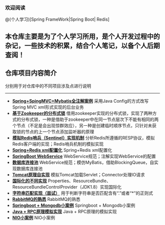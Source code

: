 ### 欢迎阅读

@(个人学习)[Spring FrameWork|Spring Boot| Redis]

本仓库主要是为了**个人学习所用**，是个人开发过程中的杂记，一些技术的积累，结合个人笔记，以备个人后期查阅！
 ----------


## 仓库项目内容简介

分别用于对仓库中的不同项目涉及点进行说明

--------
- **[Spring+SpingMVC+Mybatis全注解案例](https://github.com/ruizhangtwite/RachelMan/tree/master/AnnotationConfigLession)**
采用Java Config的方式改写Spring MVC xml形式实现的后台业务
- **[基于Zookeeper的分布式锁](https://github.com/ruizhangtwite/RachelMan/tree/master/DistributeLock)**
借用zookeeper实现的分布式锁，实现了两种方式的分布式锁，一种是借助于zookeeper中在同一节点层次下不能有相同的两个节点（不足是会出现惊群效应），另一种是创建临时顺序节点，只针对未获取锁的节点的上一个节点添加监听器的原理
- **[模拟Redis哨兵（Sentinel）实现机制](https://github.com/ruizhangtwite/RachelMan/tree/master/MyRedisClient)**
分析Redis所遵循的RESP协议，模拟Redis客户端的实现；Redis哨兵机制的模拟实现
- **[Spring+Redis xml配置化](https://github.com/ruizhangtwite/RachelMan/tree/master/SpringRedisDemo)**
Spring+Redis xml配置化
- **[SpringBoot WebService](https://github.com/ruizhangtwite/RachelMan/tree/master/webservices-study)**
WebService规范；注解实现WebService的配置
- **[数据库连接池](https://github.com/ruizhangtwite/RachelMan/tree/master/ThreadPoolUtil)**
WebService规范；模仿MyBatis，借助BlockingQueue，自实现数据库连接池
- **[Tomcat原理自实现](https://github.com/ruizhangtwite/rachel-man/tree/master/TomcatSimpleAnalysis)**
模拟Tomcat加载Servlet；Connector处理IO请求
- **[国际化的不同实现](https://github.com/ruizhangtwite/rachel-man/tree/master/ResourceBundleDemo)**
Properties、ResourceBundle、ResourceBundleControlProvider（JDK1.8）实现国际化
- **[字符串匹配实现（面试）](https://github.com/ruizhangtwite/rachel-man/tree/master/CustomRegexStrMatch)**
用于判断字符串是否匹配含有“.”或者“*”的正则式
- **[RabbitMQ的熟悉](https://github.com/ruizhangtwite/rachel-man/tree/master/RabbitMQ-Study)**
RabbitMQ的熟悉
- **[Springboot + Mongodb小案例](https://github.com/ruizhangtwite/rachel-man/tree/master/my-spring-boot-mongodb)**
Springboot + Mongodb小案例
- **[Java + RPC原理模拟实现](https://github.com/ruizhangtwite/rachel-man/tree/master/GrpcPrinciple)**
Java + RPC原理的模拟实现
- **[NIO小案例](https://github.com/ruizhangtwite/rachel-man/tree/master/NIO-Sample)**
NIO小案例
